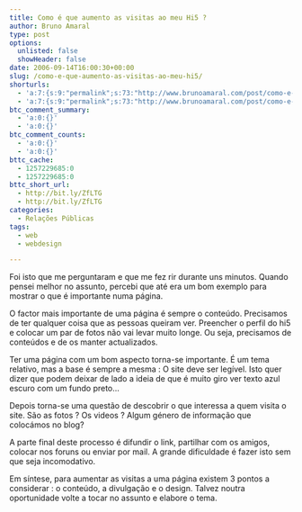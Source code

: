```yaml
---
title: Como é que aumento as visitas ao meu Hi5 ?
author: Bruno Amaral
type: post
options:
  unlisted: false
  showHeader: false
date: 2006-09-14T16:00:30+00:00
slug: /como-e-que-aumento-as-visitas-ao-meu-hi5/
shorturls:
  - 'a:7:{s:9:"permalink";s:73:"http://www.brunoamaral.com/post/como-e-que-aumento-as-visitas-ao-meu-hi5/";s:7:"tinyurl";s:25:"http://tinyurl.com/5f274x";s:4:"isgd";s:17:"http://is.gd/pDTA";s:5:"bitly";s:19:"http://bit.ly/fByPN";s:5:"snipr";s:22:"http://snipr.com/eurrt";s:5:"snurl";s:22:"http://snurl.com/eurrt";s:7:"snipurl";s:24:"http://snipurl.com/eurrt";}'
  - 'a:7:{s:9:"permalink";s:73:"http://www.brunoamaral.com/post/como-e-que-aumento-as-visitas-ao-meu-hi5/";s:7:"tinyurl";s:25:"http://tinyurl.com/5f274x";s:4:"isgd";s:17:"http://is.gd/pDTA";s:5:"bitly";s:19:"http://bit.ly/fByPN";s:5:"snipr";s:22:"http://snipr.com/eurrt";s:5:"snurl";s:22:"http://snurl.com/eurrt";s:7:"snipurl";s:24:"http://snipurl.com/eurrt";}'
btc_comment_summary:
  - 'a:0:{}'
  - 'a:0:{}'
btc_comment_counts:
  - 'a:0:{}'
  - 'a:0:{}'
bttc_cache:
  - 1257229685:0
  - 1257229685:0
bttc_short_url:
  - http://bit.ly/ZfLTG
  - http://bit.ly/ZfLTG
categories:
  - Relações Públicas
tags:
  - web
  - webdesign

---
```

Foi isto que me perguntaram e que me fez rir durante uns minutos. Quando pensei melhor no assunto, percebi que até era um bom exemplo para mostrar o que é importante numa página.

<!--more-->O factor mais importante de uma página é sempre o conteúdo. Precisamos de ter qualquer coisa que as pessoas queiram ver. Preencher o perfil do hi5 e colocar um par de fotos não vai levar muito longe. Ou seja, precisamos de conteúdos e de os manter actualizados.

Ter uma página com um bom aspecto torna-se importante. É um tema relativo, mas a base é sempre a mesma : O site deve ser legível. Isto quer dizer que podem deixar de lado a ideia de que é muito giro ver texto azul escuro com um fundo preto&#8230;

Depois torna-se uma questão de descobrir o que interessa a quem visita o site. São as fotos ? Os videos ? Algum género de informação que colocámos no blog?

A parte final deste processo é difundir o link, partilhar com os amigos, colocar nos foruns ou enviar por mail. A grande dificuldade é fazer isto sem que seja incomodativo.

Em síntese, para aumentar as visitas a uma página existem 3 pontos a considerar : o conteúdo, a divulgação e o design. Talvez noutra oportunidade volte a tocar no assunto e elabore o tema.